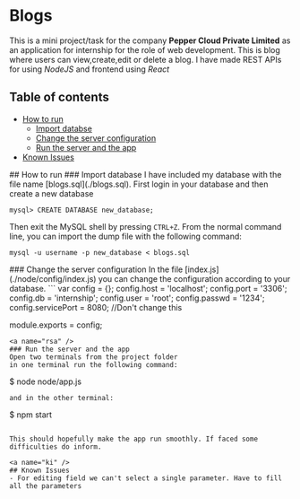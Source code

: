 # Blogs

This is a mini project/task for the company **Pepper Cloud Private Limited** as an application for internship for the role of web development.
This is blog where users can view,create,edit or delete a blog. I have made REST APIs for using _NodeJS_ and frontend using _React_

## Table of contents
* [How to run](#htr)
  * [Import databse](#imdb)
  * [Change the server configuration](#csc)
  * [Run the server and the app](#rsa)
* [Known Issues](#ki)

<a name="htr"/>
## How to run

<a name="imdb"/>
### Import database
I have included my database with the file name [blogs.sql](./blogs.sql).
First login in your database and then create a new database

```
mysql> CREATE DATABASE new_database;
```
Then exit the MySQL shell by pressing `CTRL+Z`. From the normal command line, you can import the dump file with the following command:
```
mysql -u username -p new_database < blogs.sql
```
<a name="csc" />
### Change the server configuration
In the file [index.js](./node/config/index.js) you can change the configuration according to your database.
```
var config = {};
config.host = 'localhost';
config.port = '3306';
config.db = 'internship';
config.user = 'root';
config.passwd = '1234';
config.servicePort = 8080; //Don't change this

module.exports = config;
```
<a name="rsa" />
### Run the server and the app
Open two terminals from the project folder
in one terminal run the following command:
```
$ node node/app.js
```
and in the other terminal:
```
$ npm start
```

This should hopefully make the app run smoothly. If faced some difficulties do inform.

<a name="ki" />
## Known Issues
- For editing field we can't select a single parameter. Have to fill all the parameters

